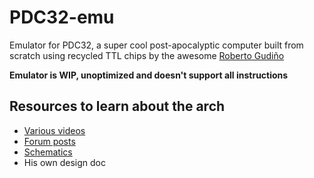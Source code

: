# PDC32-emu

Emulator for PDC32, a super cool post-apocalyptic computer built from scratch using recycled TTL chips by the awesome [Roberto Gudiño](https://twitter.com/computer_engin)

**Emulator is WIP, unoptimized and doesn't support all instructions**

## Resources to learn about the arch
- [Various videos](https://www.youtube.com/@robertogudino1919)
- [Forum posts](https://www.forosdeelectronica.com/threads/mini-pc-desarrollada-en-l%C3%B3gica-discreta.162081/)
- [Schematics](https://www.forosdeelectronica.com/threads/mini-pc-desarrollada-en-l%C3%B3gica-discreta.162081/page-4#post-1363449)
- His own design doc